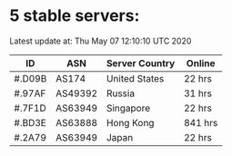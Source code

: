 # 5 stable servers:

Latest update at: Thu May 07 12:10:10 UTC 2020

| ID | ASN | Server Country | Online |
| -- | --- | -------------- | ------ |
| #.D09B | AS174 | United States | 22 hrs |
| #.97AF | AS49392 | Russia | 31 hrs |
| #.7F1D | AS63949 | Singapore | 22 hrs |
| #.BD3E | AS63888 | Hong Kong | 841 hrs |
| #.2A79 | AS63949 | Japan | 22 hrs |


